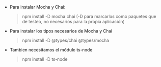 - Para instalar Mocha y Chai:
    >npm install -D mocha chai
 (-D para marcarlos como paquetes que de testeo, no necesarios para la propia aplicación)
- Para instalar los tipos necesarios de Mocha y Chai
    >npm install -D @types/chai @types/mocha
- Tambien necesitamos el módulo ts-node
    >npm install -D ts-node